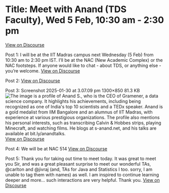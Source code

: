 # Title: Meet with Anand (TDS Faculty), Wed 5 Feb, 10:30 am - 2:30 pm
[View on Discourse](https://discourse.onlinedegree.iitm.ac.in/t/meet-with-anand-tds-faculty-wed-5-feb-10-30-am-2-30-pm/165687)

Post 1: I will be at the IIT Madras campus next Wednesday (5 Feb) from 10:30 am to 2:30 pm IST. I’ll be at the NAC (New Academic Complex) or the NAC footsteps. If anyone would like to chat - about TDS, or anything else - you’re welcome.
[View on Discourse](https://discourse.onlinedegree.iitm.ac.in/t/meet-with-anand-tds-faculty-wed-5-feb-10-30-am-2-30-pm/165687/1)


Post 2: 
[View on Discourse](https://discourse.onlinedegree.iitm.ac.in/t/meet-with-anand-tds-faculty-wed-5-feb-10-30-am-2-30-pm/165687/2)


Post 3: Screenshot 2025-01-30 at 3.07.09 pm 1300×850 81.3 KB
![The image is a profile of Anand S., who is the CEO of Gramener, a data science company. It highlights his achievements, including being recognized as one of India's top 10 scientists and a TEDx speaker. Anand is a gold medalist from IIM Bangalore and an alumnus of IIT Madras, with experience at various prestigious organizations. The profile also mentions his personal interests, such as transcribing Calvin & Hobbes strips, playing Minecraft, and watching films. He blogs at s-anand.net, and his talks are available at bit.ly/anandtalks.](https://europe1.discourse-cdn.com/flex013/uploads/iitm/optimized/3X/3/c/3c4a546e7bae08a17f873f828185df45aa57f717_2_690x451.png)
[View on Discourse](https://discourse.onlinedegree.iitm.ac.in/t/meet-with-anand-tds-faculty-wed-5-feb-10-30-am-2-30-pm/165687/3)


Post 4: We will be at NAC 514
[View on Discourse](https://discourse.onlinedegree.iitm.ac.in/t/meet-with-anand-tds-faculty-wed-5-feb-10-30-am-2-30-pm/165687/4)


Post 5: Thank you for taking out time to meet today. It was great to meet you Sir, and was a great pleasant surprise to meet our wonderful TAs, @carlton and @jivraj (and, TAs for Java and Statistics I too. sorry, I am unable to tag them with names) as well. I am inspired to continue learning deeper and more… such interactions are very helpful. Thank you.
[View on Discourse](https://discourse.onlinedegree.iitm.ac.in/t/meet-with-anand-tds-faculty-wed-5-feb-10-30-am-2-30-pm/165687/5)


